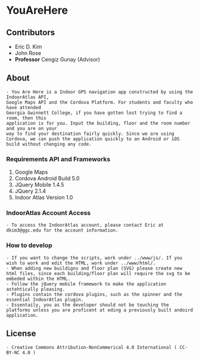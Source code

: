 # YouAreHere

## Contributors
- Eric D. Kim
- John Rose
- **Professor** Cengiz Gunay (Advisor)

## About
	- You Are Here is a Indoor GPS navigation app constructed by using the IndoorAtlas API, 
	Google Maps API and the Cordova Platform. For students and faculty who have attended 
	Georgia Gwinnett College, if you have gotten lost trying to find a room, then this 
	application is for you. Input the building, floor and the room number and you are on your 
	way to find your destination fairly quickly. Since we are using Cordova, we can push the application quickly to an Android or iOS build without changing any code. 

### Requirements API and Frameworks
1. Google Maps
2. Cordova
	Android Build 5.0
3. JQuery Mobile 1.4.5
4. JQuery 2.1.4
5. Indoor Atlas Version 1.0

### IndoorAtlas Account Access
	- To access the IndoorAtlas account, please contact Eric at dkim3@ggc.edu for the account information.

### How to develop
	- If you want to change the scripts, work under ../www/js/. If you wish to work and edit the HTML, work under ../www/html/. 
	- When adding new buildigns and floor plan (SVG) please create new html files, since each building/floor plan will require the svg to be embeded within the HTML.
	- Follow the jQuery mobile framework to make the application astehtically pleasing.
	- Plugins contain the cordova plugins, such as the spinner and the essential IndoorAtlas plugin. 
	- Essentaily, you as the developer should not be touching the platforms unless you are proficent at eding a previously built andoird application. 

## License
	- Creative Commons Attribution-NonCommerical 4.0 International ( CC-BY-NC 4.0 )